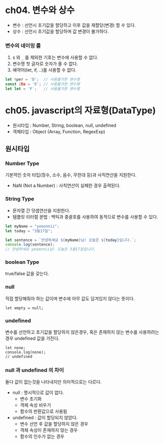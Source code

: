 # ch04. 변수와 상수

- 변수 : 선언시 초기값을 할당하고 이후 값을 재할당(변경) 할 수 있다.
- 상수 : 선언시 초기값을 할당하며 값 변경이 불가하다.

### 변수의 네이밍 룰

1. `$` 와 `_` 를 제외한 기호는 변수에 사용할 수 없다.
2. 변수명 첫 글자로 숫자가 올 수 없다.
3. 예약어(let, if, ..)를 사용할 수 없다.

```javascript
let %per = 'D';  // 사용불가한 변수명
const 2Ee = 'E'; // 사용불가한 변수명
let let = 'F';   // 사용불가한 변수명
```

# ch05. javascript의 자료형(DataType)

- 원시타입 : Number, String, boolean, null, undefined
- 객체타입 : Object (Array, Function, RegexExp)

## 원시타입

### Number Type

기본적인 숫자 타입(정수, 소수, 음수, 무한대 등)과 사칙연산을 지원한다.

- NaN (Not a Number)
  : 사칙연산이 실패한 경우 출력된다.

### String Type

- 문자열 간 덧셈연산을 지원한다.
- 템플릿 리터럴 문법
  : 백틱과 중괄호를 사용하여 동적으로 변수를 사용할 수 있다.

```javascript
let myName = "yeoonnii";
let today = "3월17일";

let sentence = `안녕하세요 ${myName}님! 오늘은 ${today}입니다.`;
console.log(sentence);
// 안녕하세요 yeoonnii님! 오늘은 3월17일입니다.
```

### boolean Type

true/false 값을 갖는다.

### null

직접 할당해줘야 하는 값이며 변수에 아무 값도 담겨있지 않다는 뜻이다.

```
let empty = null;
```

### undefined

변수를 선언하고 초기값을 할당하지 않은경우, 혹은 존재하지 않는 변수를 사용하려는 경우 undefined 값을 가진다.

```
let none;
console.log(none);
// undefined
```

### null 과 undefined 의 차이

둘다 값이 없는것을 나타내지만 의미적으로는 다르다.

- null : 명시적으로 값이 없다.
  - 변수 초기화
  - 객체 속성 비우기
  - 함수의 반환값으로 사용됨
- undefined : 값이 할당되지 않았다.
  - 변수 선언 후 값을 할당하지 않은 경우
  - 객체 속성이 존재하지 않는 경우
  - 함수의 인수가 없는 경우
